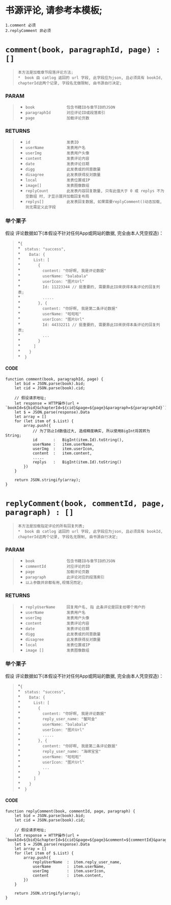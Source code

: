 # 书源评论, 请参考本模板;
    1.comment 必须
    2.replyComment 非必须

# `comment(book, paragraphId, page) : []`<br>
>`本方法是加载章节段落评论方法;`<br>
>`*  book 由 catlog 返回的 url 字段, 此字段应为json, 且必须具有 bookId, chapterId这两个记录, 字段名无做限制, 由书源自行决定;`<br>

### PARAM
>* `book              包含书籍ID与章节ID的JSON`<br>
>* `paragraphId       对应评论ID或段落索引`<br>
>* `page              加载评论页数`<br>


### RETURNS
>* `id                发表ID`<br>
>* `userName          发表用户名`<br>
>* `userImg           发表用户头像`<br>
>* `content           发表评论内容`<br>
>* `date              发表评论日期`<br>
>* `digg              此发表或的同意数量`<br>
>* `disagree          此发表获得反对数量`<br>
>* `local             发表位置或IP`<br>
>* `image[]           发表图像数组`<br>
>* `replyCount        此发表内容回复数量, 只有此值大于 0 或 replys 不为空数组 时, 才显示展开加载回复布局`<br>
>* `replys[]          此发表回复数据, 如果需要replyComment()动态加载, 则无需定义此字段 `<br>

### 举个栗子
假设 评论数据如下(本假设不针对任何App或网站的数据, 完全由本人凭空捏造)：

>*`{`<br>
>*&emsp;`status: "success",`<br>
>*&emsp;&emsp;`Data: {`<br>
>*&emsp;&emsp;&emsp;`List: [`<br>
>*&emsp;&emsp;&emsp;&emsp;`{`<br>
>*&emsp;&emsp;&emsp;&emsp;&emsp;`content: "你好啊, 我是评论数据"`<br>
>*&emsp;&emsp;&emsp;&emsp;&emsp;`userName: "balabala"`<br>
>*&emsp;&emsp;&emsp;&emsp;&emsp;`userIcon: "图片Url"`<br>
>*&emsp;&emsp;&emsp;&emsp;&emsp;`Id: 11223344 // 挺重要的, 需要靠此ID来获得本条评论的回复列表;`<br>
>*&emsp;&emsp;&emsp;&emsp;&emsp;`.....`<br>
>*&emsp;&emsp;&emsp;&emsp;`}, {`<br>
>*&emsp;&emsp;&emsp;&emsp;&emsp;`content: "你好啊, 我是第二条评论数据"`<br>
>*&emsp;&emsp;&emsp;&emsp;&emsp;`userName: "啦啦啦"`<br>
>*&emsp;&emsp;&emsp;&emsp;&emsp;`userIcon: "图片Url"`<br>
>*&emsp;&emsp;&emsp;&emsp;&emsp;`Id: 44332211 // 挺重要的, 需要靠此ID来获得本条评论的回复列表;`<br>
>*&emsp;&emsp;&emsp;&emsp;&emsp;`...`<br>
>*&emsp;&emsp;&emsp;&emsp;`}`<br>
>*&emsp;&emsp;&emsp;`]`<br>
>*&emsp;&emsp;`}`<br>
>*&emsp;`}`<br>


#### CODE
    function comment(book, paragraphId, page) {
        let bid = JSON.parse(book).bid;
        let cid = JSON.parse(book).cid;

        // 假设请求地址;
        let response = HTTP操作(url + `bookId=${bid}&chapterId=${cid}&page=${page}&paragraph=${paragraphId}`)
        let $ = JSON.parse(response).Data
        let array = []
        for (let item of $.List) {
            array.push({
                // 为了防止Id数值过大, 造成精度确实, 所以使用BigInt将其转为String;
                id       :   BigInt(item.Id).toString(),
                userName :   item.userName,
                userImg  :   item.userIcon,
                content  :   item.content,
                .....
                replys   :   BigInt(item.Id).toString()
            })
        }

        return JSON.stringify(array);
    }


# `replyComment(book, commentId, page, paragraph) : []`<br>
>`本方法是加载指定评论的所有回复列表;`<br>
>`*  book 由 catlog 返回的 url 字段, 此字段应为json, 且必须具有 bookId, chapterId这两个记录, 字段名无限制, 由书源自行决定;`<br>

### PARAM
>* `book              包含书籍ID与章节ID的JSON`<br>
>* `commentId         对应评论的ID`<br>
>* `page              加载评论页数`<br>
>* `paragraph         此评论对应的段落索引`<br>
>* `以上参数并非都有用,视情况而定;`


### RETURNS
>* `replyUserName     回复用户名, 指 此条评论是回复给哪个用户的`<br>
>* `userName          发表用户名`<br>
>* `userImg           发表用户头像`<br>
>* `content           发表评论内容`<br>
>* `date              发表评论日期`<br>
>* `digg              此发表或的同意数量`<br>
>* `disagree          此发表获得反对数量`<br>
>* `local             发表位置或IP`<br>
>* `image []          发表图像数组`<br>

### 举个栗子
假设 评论数据如下(本假设不针对任何App或网站的数据, 完全由本人凭空捏造)：

>*`{`<br>
>*&emsp;`status: "success",`<br>
>*&emsp;&emsp;`Data: {`<br>
>*&emsp;&emsp;&emsp;`List: [`<br>
>*&emsp;&emsp;&emsp;&emsp;`{`<br>
>*&emsp;&emsp;&emsp;&emsp;&emsp;`content: "你好啊, 我是评论数据"`<br>
>*&emsp;&emsp;&emsp;&emsp;&emsp;`reply_user_name: "蟹阿金"`<br>
>*&emsp;&emsp;&emsp;&emsp;&emsp;`userName: "balabala"`<br>
>*&emsp;&emsp;&emsp;&emsp;&emsp;`userIcon: "图片Url"`<br>
>*&emsp;&emsp;&emsp;&emsp;&emsp;`.....`<br>
>*&emsp;&emsp;&emsp;&emsp;`}, {`<br>
>*&emsp;&emsp;&emsp;&emsp;&emsp;`content: "你好啊, 我是第二条评论数据"`<br>
>*&emsp;&emsp;&emsp;&emsp;&emsp;`reply_user_name: "海绵宝宝"`<br>
>*&emsp;&emsp;&emsp;&emsp;&emsp;`userName: "啦啦啦"`<br>
>*&emsp;&emsp;&emsp;&emsp;&emsp;`userIcon: "图片Url"`<br>
>*&emsp;&emsp;&emsp;&emsp;&emsp;`...`<br>
>*&emsp;&emsp;&emsp;&emsp;`}`<br>
>*&emsp;&emsp;&emsp;`]`<br>
>*&emsp;&emsp;`}`<br>
>*&emsp;`}`<br>


#### CODE
    function replyComment(book, commentId, page, paragraph) {
        let bid = JSON.parse(book).bid;
        let cid = JSON.parse(book).cid;

        // 假设请求地址;
        let response = HTTP操作(url + `bookId=${bid}&chapterId=${cid}&page=${page}&comment=${commentId}&paragraph=${paragraph}`)
        let $ = JSON.parse(response).Data
        let array = []
        for (let item of $.List) {
            array.push({
                replyUserName  :  item.reply_user_name,
                userName       :  item.userName,
                userImg        :  item.userIcon,
                content        :  item.content,
            })
        }

        return JSON.stringify(array);
    }



